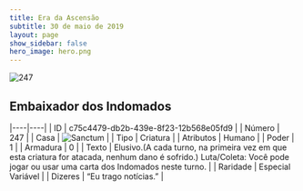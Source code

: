 ```yaml
---
title: Era da Ascensão
subtitle: 30 de maio de 2019
layout: page
show_sidebar: false
hero_image: hero.png
---
```


![247](https://cdn.keyforgegame.com/media/card_front/pt/435_247_9442M7CXC7W5_pt.png)

## Embaixador dos Indomados

|----|----|
| ID | c75c4479-db2b-439e-8f23-12b568e05fd9 |
| Número | 247 |
| Casa | ![Sanctum](https://archonarcana.com/images/thumb/c/c7/Sanctum.png/22px-Sanctum.png "Santuário") |
| Tipo | Criatura |
| Atributos | Humano |
| Poder | 1 |
| Armadura | 0 |
| Texto | Elusivo.(A cada turno, na primeira vez  em que esta criatura for atacada, nenhum dano é sofrido.) Luta/Coleta: Você pode jogar ou usar uma carta dos Indomados neste turno. |
| Raridade | Especial Variável |
| Dizeres | “Eu trago notícias.” |
